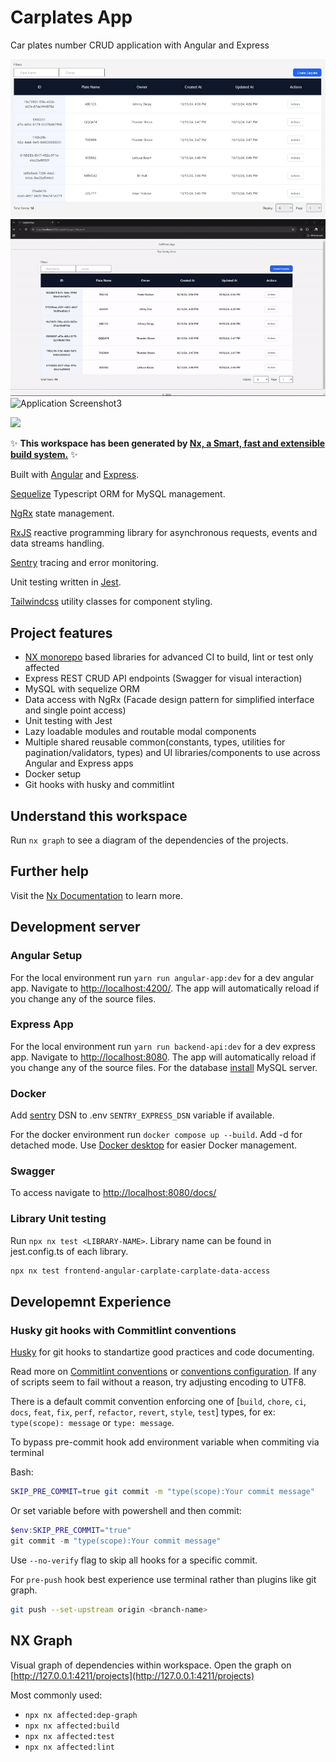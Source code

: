 # Carplates App

Car plates number CRUD application with Angular and Express

![Application Screenshot](./docs/assets/images/carplates-crud.gif)
![Application Screenshot2](./docs/assets/images/carplates-dev-short.gif)
![Application Screenshot3](./docs/assets/images/v4.gif)

<a alt="Nx logo" href="https://nx.dev" target="_blank" rel="noreferrer"><img src="https://raw.githubusercontent.com/nrwl/nx/master/images/nx-logo.png" width="45"></a>

✨ **This workspace has been generated by [Nx, a Smart, fast and extensible build system.](https://nx.dev)** ✨

Built with [Angular](https://angular.dev/) and [Express](https://expressjs.com/).

[Sequelize](https://sequelize.org/) Typescript ORM for MySQL management.

[NgRx](https://ngrx.io/) state management.

[RxJS](https://rxjs.dev/) reactive programming library for asynchronous requests, events and data streams handling.

[Sentry](https://docs.sentry.io/) tracing and error monitoring.

Unit testing written in [Jest](https://jestjs.io/).

[Tailwindcss](https://tailwindcss.com/) utility classes for component styling.

## Project features

- [NX monorepo](https://nx.dev/ci/features) based libraries for advanced CI to build, lint or test only affected
- Express REST CRUD API endpoints (Swagger for visual interaction)
- MySQL with sequelize ORM
- Data access with NgRx (Facade design pattern for simplified interface and single point access)
- Unit testing with Jest
- Lazy loadable modules and routable modal components
- Multiple shared reusable common(constants, types, utilities for pagination/validators, types) and UI libraries/components to use across Angular and Express apps
- Docker setup
- Git hooks with husky and commitlint

## Understand this workspace

Run `nx graph` to see a diagram of the dependencies of the projects.

## Further help

Visit the [Nx Documentation](https://nx.dev) to learn more.

## Development server

### Angular Setup

For the local environment run `yarn run angular-app:dev` for a dev angular app. Navigate to [http://localhost:4200/](http://localhost:4200/). The app will automatically reload if you change any of the source files.

### Express App

For the local environment run `yarn run backend-api:dev` for a dev express app. Navigate to [http://localhost:8080](http://localhost:8080/). The app will automatically reload if you change any of the source files. For the database [install](https://dev.mysql.com/downloads/mysql/) MySQL server.

### Docker

Add [sentry](https://sentry.io/) DSN to .env `SENTRY_EXPRESS_DSN` variable if available.

For the docker environment run `docker compose up --build`. Add -d for detached mode. Use [Docker desktop](https://www.docker.com/products/docker-desktop/) for easier Docker management.

### Swagger

To access navigate to [http://localhost:8080/docs/](http://localhost:8080/docs/)

### Library Unit testing

Run `npx nx test <LIBRARY-NAME>`. Library name can be found in jest.config.ts of each library.

```bash
npx nx test frontend-angular-carplate-carplate-data-access
```

## Developemnt Experience

### Husky git hooks with Commitlint conventions

[Husky](https://typicode.github.io/husky/) for git hooks to standartize good practices and code documenting.

Read more on [Commitlint conventions](https://www.npmjs.com/package/@commitlint/config-conventional) or [conventions configuration](https://commitlint.js.org). If any of scripts seem to fail without a reason, try adjusting encoding to UTF8.

There is a default commit convention enforcing one of [`build`, `chore`, `ci`, `docs`, `feat`, `fix`, `perf`, `refactor`, `revert`, `style`, `test`] types, for ex: `type(scope): message` or `type: message`.

To bypass pre-commit hook add environment variable when commiting via terminal

Bash:

```bash
SKIP_PRE_COMMIT=true git commit -m "type(scope):Your commit message"
```

Or set variable before with powershell and then commit:

```powershell
$env:SKIP_PRE_COMMIT="true"
git commit -m "type(scope):Your commit message"
```

Use `--no-verify` flag to skip all hooks for a specific commit.

For `pre-push` hook best experience use terminal rather than plugins like git graph.

```bash
git push --set-upstream origin <branch-name>
```

## NX Graph

Visual graph of dependencies within workspace. Open the graph on [http://127.0.0.1:4211/projects](http://127.0.0.1:4211/projects)

Most commonly used:

- `npx nx affected:dep-graph`
- `npx nx affected:build`
- `npx nx affected:test`
- `npx nx affected:lint`
